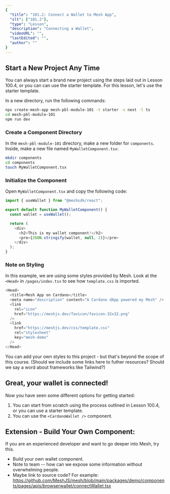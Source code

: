 ```yaml
---
{
  "title": "101.2: Connect a Wallet to Mesh App",
  "slt": ["101.2"],
  "type": "Lesson",
  "description": "Connecting a Wallet",
  "videoURL": "",
  "lastEdited": "",
  "author": ""
}
---
```


## Start a New Project Any Time
You can always start a brand new project using the steps laid out in Lesson 100.4, or you can can use the starter template. For this lesson, let's use the starter template.

In a new directory, run the following commands:

```bash
npx create-mesh-app mesh-pbl-module-101 -t starter -s next -l ts
cd mesh-pbl-module-101
npm run dev
```

### Create a Component Directory
In the `mesh-pbl-module-101` directory, make a new folder for `components`. Inside, make a new file named `MyWalletComponent.tsx`:
```bash
mkdir components
cd components
touch MyWalletComponent.tsx
```

### Initialize the Component
Open `MyWalletComponent.tsx` and copy the following code:
```typescript
import { useWallet } from "@meshsdk/react";

export default function MyWalletComponent() {
  const wallet = useWallet();

  return (
    <div>
      <h2>This is my wallet component!</h2>
      <pre>{JSON.stringify(wallet, null, 2)}</pre>
    </div>
  );
}
```

### Note on Styling
In this example, we are using some styles provided by Mesh. Look at the `<Head>` in `/pages/index.tsx` to see how `template.css` is imported.
```typescript
<Head>
  <title>Mesh App on Cardano</title>
  <meta name="description" content="A Cardano dApp powered my Mesh" />
  <link
    rel="icon"
    href="https://meshjs.dev/favicon/favicon-32x32.png"
  />
  <link
    href="https://meshjs.dev/css/template.css"
    rel="stylesheet"
    key="mesh-demo"
  />
</Head>
```

You can add your own styles to this project - but that's beyond the scope of this course. (Should we include some links here to futher resources? Should we say a word about frameworks like Tailwind?)



## Great, your wallet is connected!
Now you have seen some different options for getting started:
1. You can start from scratch using the process outlined in Lesson 100.4, or you can use a starter template.
2. You can use the `<CardanoWallet />` component.

## Extension - Build Your Own Component:
If you are an experienced developer and want to go deeper into Mesh, try this.
- Build your own wallet component.
- Note to team -- how can we expose some information without overwhelming people.
- Maybe link to source code? For example: https://github.com/MeshJS/mesh/blob/main/packages/demo/components/pages/apis/browserwallet/connectWallet.tsx